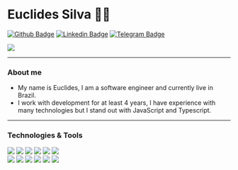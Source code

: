 # Euclides Silva :man_technologist:

[![Github Badge](https://img.shields.io/badge/-Github-000?style=flat-square&logo=Github&logoColor=white&link=https://github.com/EuclidesXcode)](https://github.com/EuclidesXcode)
[![Linkedin Badge](https://img.shields.io/badge/-LinkedIn-blue?style=flat-square&logo=Linkedin&logoColor=white&link=https://www.linkedin.com/in/euclides-silva-48b1b2157/)](https://www.linkedin.com/in/euclides-silva-48b1b2157/) 
[![Telegram Badge](https://img.shields.io/badge/-Telegram-white?style=flat-square&logo=Telegram&logoColor=white&link=https://t.me/Eu_code)](https://t.me/Eu_code)

<a href="https://github.com/EuclidesXcode/EuclidesXcode">
  <img align="center" src="https://github-readme-stats.vercel.app/api?username=EuclidesXcode&hide=contribs&show_icons=true&line_height=27&count_private=true&title_color=ffffff&text_color=c9cacc&icon_color=09c8e5&bg_color=1d1f21&hide=contribs,issues,prs"/>
</a>

---

### About me

- My name is Euclides, I am a software engineer and currently live in Brazil.
- I work with development for at least 4 years, I have experience with many technologies but I stand out with JavaScript and Typescript.

---
### Technologies & Tools

![](https://img.shields.io/badge/Code-Node.Js-informational?style=flat&logo=node.js&logoColor=white&color=09c8e5)
![](https://img.shields.io/badge/Code-Swift-informational?style=flat&logo=swift&logoColor=white&color=09c8e5)
![](https://img.shields.io/badge/Code-JavaScript-informational?style=flat&logo=javascript&logoColor=white&color=09c8e5)
![](https://img.shields.io/badge/Code-Angular-informational?style=flat&logo=angular&logoColor=white&color=09c8e5)
![](https://img.shields.io/badge/Code-React-informational?style=flat&logo=angular&logoColor=white&color=09c8e5)
![](https://img.shields.io/badge/Code-Python-informational?style=flat&logo=python&logoColor=white&color=09c8e5)  
![](https://img.shields.io/badge/Code-Flutter-informational?style=flat&logo=flutter&logoColor=white&color=09c8e5)
![](https://img.shields.io/badge/Database-MySql-informational?style=flat&logo=mysql&logoColor=white&color=09c8e5)
![](https://img.shields.io/badge/Database-PostgreSQL-informational?style=flat&logo=postgresql&logoColor=white&color=09c8e5)
![](https://img.shields.io/badge/Tools-Docker-informational?style=flat&logo=docker&logoColor=white&color=09c8e5)
![](https://img.shields.io/badge/Cloud-AWS-informational?style=flat&logo=Amazon&logoColor=white&color=09c8e5)
![](https://img.shields.io/badge/CI/CD-Jankings-informational?style=flat&logo=jankings&logoColor=white&color=09c8e5)
